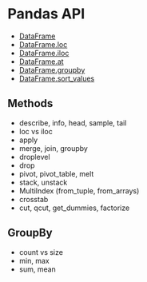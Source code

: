 # Pandas API

- [DataFrame](https://pandas.pydata.org/docs/reference/api/pandas.DataFrame.html)
- [DataFrame.loc](https://pandas.pydata.org/docs/reference/api/pandas.DataFrame.loc.html)
- [DataFrame.iloc](https://pandas.pydata.org/docs/reference/api/pandas.DataFrame.iloc.html)
- [DataFrame.at](https://pandas.pydata.org/docs/reference/api/pandas.DataFrame.at.html)
- [DataFrame.groupby](https://pandas.pydata.org/docs/reference/api/pandas.DataFrame.groupby.html)
- [DataFrame.sort_values](https://pandas.pydata.org/docs/reference/api/pandas.DataFrame.sort_values.html)

## Methods
- describe, info, head, sample, tail
- loc vs iloc
- apply
- merge, join, groupby
- droplevel
- drop
- pivot, pivot_table, melt
- stack, unstack
- MultiIndex (from_tuple, from_arrays)
- crosstab
- cut, qcut, get_dummies, factorize

## GroupBy
- count vs size
- min, max
- sum, mean
